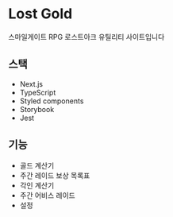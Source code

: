 # Lost Gold

스마일게이트 RPG 로스트아크 유틸리티 사이트입니다

## 스택
- Next.js
- TypeScript
- Styled components
- Storybook
- Jest


## 기능

- 골드 계산기
- 주간 레이드 보상 목록표
- 각인 계산기
- 주간 어비스 레이드
- 설정
